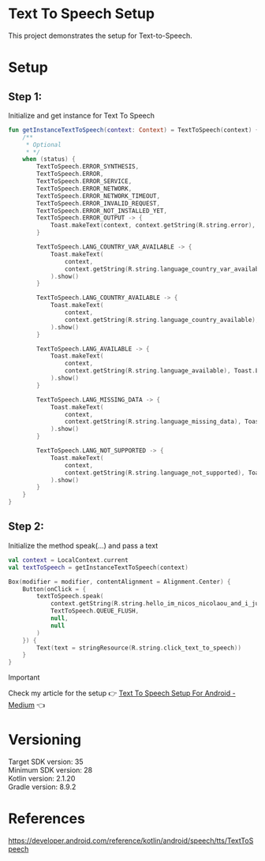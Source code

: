 # Text To Speech Setup

This project demonstrates the setup for Text-to-Speech.

# Setup

## Step 1:

Initialize and get instance for Text To Speech <br />

```Kotlin
fun getInstanceTextToSpeech(context: Context) = TextToSpeech(context) { status ->
    /**
     * Optional
     * */
    when (status) {
        TextToSpeech.ERROR_SYNTHESIS,
        TextToSpeech.ERROR,
        TextToSpeech.ERROR_SERVICE,
        TextToSpeech.ERROR_NETWORK,
        TextToSpeech.ERROR_NETWORK_TIMEOUT,
        TextToSpeech.ERROR_INVALID_REQUEST,
        TextToSpeech.ERROR_NOT_INSTALLED_YET,
        TextToSpeech.ERROR_OUTPUT -> {
            Toast.makeText(context, context.getString(R.string.error), Toast.LENGTH_SHORT).show()
        }

        TextToSpeech.LANG_COUNTRY_VAR_AVAILABLE -> {
            Toast.makeText(
                context,
                context.getString(R.string.language_country_var_available), Toast.LENGTH_SHORT
            ).show()
        }

        TextToSpeech.LANG_COUNTRY_AVAILABLE -> {
            Toast.makeText(
                context,
                context.getString(R.string.language_country_available), Toast.LENGTH_SHORT
            ).show()
        }

        TextToSpeech.LANG_AVAILABLE -> {
            Toast.makeText(
                context,
                context.getString(R.string.language_available), Toast.LENGTH_SHORT
            ).show()
        }

        TextToSpeech.LANG_MISSING_DATA -> {
            Toast.makeText(
                context,
                context.getString(R.string.language_missing_data), Toast.LENGTH_SHORT
            ).show()
        }

        TextToSpeech.LANG_NOT_SUPPORTED -> {
            Toast.makeText(
                context,
                context.getString(R.string.language_not_supported), Toast.LENGTH_SHORT
            ).show()
        }
    }
}
```

## Step 2:

Initialize the method speak(...) and pass a text

```Kotlin
val context = LocalContext.current
val textToSpeech = getInstanceTextToSpeech(context)

Box(modifier = modifier, contentAlignment = Alignment.Center) {
    Button(onClick = {
        textToSpeech.speak(
            context.getString(R.string.hello_im_nicos_nicolaou_and_i_just_show_the_simple_setup_for_text_to_speech),
            TextToSpeech.QUEUE_FLUSH,
            null,
            null
        )
    }) {
        Text(text = stringResource(R.string.click_text_to_speech))
    }
}
```

> [!IMPORTANT]  
> Check my article for the setup :point_right: [Text To Speech Setup For Android - Medium](https://medium.com/@nicosnicolaou/text-to-speech-setup-for-android-109c342ecdd1) :point_left: <br />

# Versioning

Target SDK version: 35 <br />
Minimum SDK version: 28 <br />
Kotlin version: 2.1.20 <br />
Gradle version: 8.9.2 <br />

# References

https://developer.android.com/reference/kotlin/android/speech/tts/TextToSpeech <br />